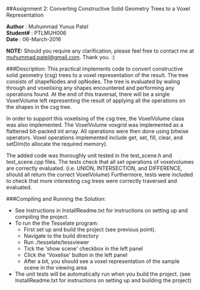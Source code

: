 ##Assignment 2: Converting Constructive Solid Geometry Trees to a Voxel Representation

**Author** : Muhummad Yunus Patel  
**Student#** : PTLMUH006  
**Date** : 06-March-2016

**NOTE:** Should you require any clarification, please feel free to contact me
 at muhummad.patel@gmail.com. Thank you. :)

###Description:
This practical implements code to convert constructive solid geometry (csg) trees
to a voxel representation of the result. The tree consists of shapeNodes and opNodes.
The tree is evaluated by waling through and voxelising any shapes encountered and
performing any operations found. At the end of this traversal, there will be a single
VoxelVolume left representing the result of applying all the operations on the shapes in the
csg tree.

In order to support this voxelising of the csg tree, the VoxelVolume class was also implemented.
The VoxelVolume voxgrid was implemented as a flattened bit-packed int array. All operations
were then done using bitwise operators. Voxel operations implemented include get, set,
fill, clear, and setDim(to allocate the required memory).

The added code was thoroughly unit tested in the test_scene.h and test_scene.cpp files.
The tests check that all set operations of voxelvolumes are correctly evaluated.
(i.e. UNION, INTERSECTION, and DIFFERENCE, should all return the correct VoxelVolume)
Furthermore, tests were included to check that more interesting csg trees were correctly traversed
and evaluated.

###Compiling and Running the Solution:
* See instructions in InstallReadme.txt for instructions on setting up and compiling the project.
* To run the the Tesselate program:
    * First set up and build the project (see previous point).
    * Navigate to the build directory
    * Run ./tesselate/tessviewer
    * Tick the 'show scene' checkbox in the left panel
    * Click the 'Voxelise' button in the left panel
    * After a bit, you should see a voxel representation of the sample scene in the viewing area
* The unit tests will be automatically run when you build the project. (see InstallReadme.txt for instructions on setting up and building the project)
